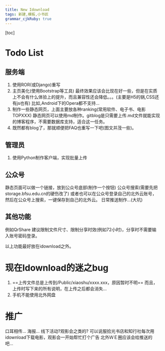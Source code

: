 ```yaml
---
title: New Idownload
tags: 新建,模板,小书匠
grammar_cjkRuby: true
---
```


[toc]

# Todo List

## 服务端

1. 使用ROR(或Django)重写
2. 主页美化(使用Bootstrap等工具)
最终效果应该会比现在好一些，但是在实质上不会有什么体验上的提升，而且兼容性还会降低。。。(主要是H5的锅,CSS还有js也有)
比如,Android下的Opera都不支持...
3. 制作一些静态网页，上面主要放各种ranking(常用软件、电子书、电影TOPXXX)
静态网页可以使用md制作。gitblog是只需要上传.md文件就能实现的博客程序，不需要数据库支持，适合这一任务。
4. 既然都有blog了，那就顺便把FAQ也重写一下吧(图文并茂一些)。

## 管理员

1. 使用Python制作客户端，实现批量上传

## 公众号

静态页面可以做一个链接，放到公众号底部(制作一个按钮)
公众号搜索(需要先把storage.bfsu.edu.cn的硬伤改了)
或者也可以在公众号登录自己的北外云账号，然后在公众号上搜索，一键保存到自己的北外云。
日常推送制作...(大坑)

## 其他功能

例如QrShare
建议限制文件尺寸、限制分享时效(例如72小时)，分享时不需要输入账号密码登录。

以上功能最好放在idownload之外。

# 现在Idownload的迷之bug

1. ==上传文件总是上传到/Public/xiaoshu/xxxx.xxx，原因暂时不明==
而且，上传时写下来的所有说明，在上传之后都会消失...
2. 手机不能使用北外网盘

# 推广

口耳相传...
海报...
线下活动?观影会之类的?
可以说服拾光书店和知行社每次用idownload下载电影，观影会一开始帮忙打个广告
北外ＷＥ圈应该会给推送的吧...